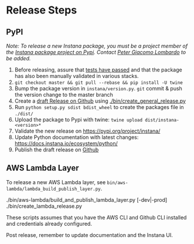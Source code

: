 # Release Steps

## PyPI

_Note: To release a new Instana package, you must be a project member of the [Instana package project on Pypi](https://pypi.org/project/instana/).
Contact [Peter Giacomo Lombardo](https://github.com/pglombardo) to be added._

1. Before releasing, assure that [tests have passed](https://circleci.com/gh/instana/workflows/python-sensor) and that the package has also been manually validated in various stacks.
2. `git checkout master && git pull --rebase && pip install -U twine`
3. Bump the package version in `instana/version.py`. `git` commit & push the version change to the master branch
4. Create a [draft Release on Github](https://github.com/instana/python-sensor/releases) using [./bin/create_general_release.py](https://github.com/instana/python-sensor/blob/master/bin/create_general_release.py)
5. Run `python setup.py sdist bdist_wheel` to create the packages file in `./dist/`
6. Upload the package to Pypi with twine: `twine upload dist/instana-<version>*`
7. Validate the new release on https://pypi.org/project/instana/
8. Update Python documentation with latest changes: https://docs.instana.io/ecosystem/python/
9. Publish the draft release on [Github](https://github.com/instana/python-sensor/releases)

## AWS Lambda Layer

To release a new AWS Lambda layer, see `bin/aws-lambda/lambda_build_publish_layer.py`.

./bin/aws-lambda/build_and_publish_lambda_layer.py [-dev|-prod]
./bin/create_lambda_release.py <version>

These scripts assumes that you have the AWS CLI and Github CLI installed and credentials already configured.

Post release, remember to update documentation and the Instana UI.
